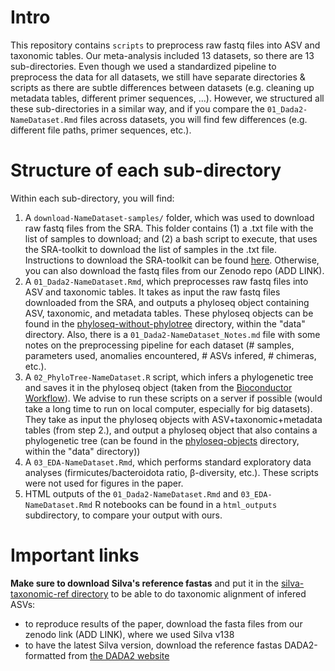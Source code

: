 # Intro

This repository contains `scripts` to preprocess raw fastq files into ASV and taxonomic tables. Our meta-analysis included 13 datasets, so there are 13 sub-directories. Even though we used a standardized pipeline to preprocess the data for all datasets, we still have separate directories & scripts as there are subtle differences between datasets (e.g. cleaning up metadata tables, different primer sequences, ...). However, we structured all these sub-directories in a similar way, and if you compare the `01_Dada2-NameDataset.Rmd` files across datasets, you will find few differences (e.g. different file paths, primer sequences, etc.).


# Structure of each sub-directory

Within each sub-directory, you will find:
1. A `download-NameDataset-samples/` folder, which was used to download raw fastq files from the SRA. This folder contains (1) a .txt file with the list of samples to download; and (2) a bash script to execute, that uses the SRA-toolkit to download the list of samples in the .txt file. Instructions to download the SRA-toolkit can be found [here](https://github.com/ncbi/sra-tools/wiki/02.-Installing-SRA-Toolkit). Otherwise, you can also download the fastq files from our Zenodo repo (ADD LINK).
2. A `01_Dada2-NameDataset.Rmd`, which preprocesses raw fastq files into ASV and taxonomic tables. It takes as input the raw fastq files downloaded from the SRA, and outputs a phyloseq object containing ASV, taxonomic, and metadata tables. These phyloseq objects can be found in the [phyloseq-without-phylotree](../../data/phyloseq-objects/phyloseq-without-phylotree/) directory, within the "data" directory. Also, there is a `01_Dada2-NameDataset_Notes.md` file with some notes on the preprocessing pipeline for each dataset (# samples, parameters used, anomalies encountered, # ASVs infered, # chimeras, etc.).
3. A `02_PhyloTree-NameDataset.R` script, which infers a phylogenetic tree and saves it in the phyloseq object (taken from the [Bioconductor Workflow](https://f1000research.com/articles/5-1492/v2)). We advise to run these scripts on a server if possible (would take a long time to run on local computer, especially for big datasets). They take as input the phyloseq objects with ASV+taxonomic+metadata tables (from step 2.), and output a phyloseq object that also contains a phylogenetic tree (can be found in the [phyloseq-objects](../../data/phyloseq-objects/) directory, within the "data" directory))
4. A `03_EDA-NameDataset.Rmd`, which performs standard exploratory data analyses (firmicutes/bacteroidota ratio, &beta;-diversity, etc.). These scripts were not used for figures in the paper.
5. HTML outputs of the `01_Dada2-NameDataset.Rmd` and `03_EDA-NameDataset.Rmd` R notebooks can be found in a `html_outputs` subdirectory, to compare your output with ours.


# Important links
**Make sure to download Silva's reference fastas** and put it in the [silva-taxonomic-ref directory](../../data/preprocessing/silva-taxonomic-ref/) to be able to do taxonomic alignment of infered ASVs:
- to reproduce results of the paper, download the fasta files from our zenodo link (ADD LINK), where we used Silva v138
- to have the latest Silva version, download the reference fastas DADA2-formatted from [the DADA2 website](https://benjjneb.github.io/dada2/training.html)